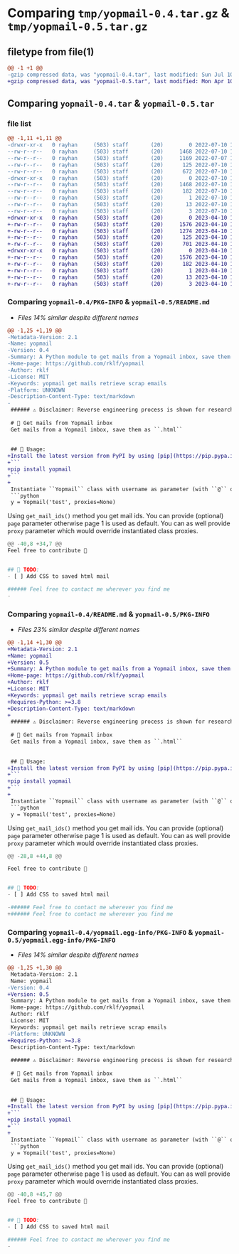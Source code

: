 # Comparing `tmp/yopmail-0.4.tar.gz` & `tmp/yopmail-0.5.tar.gz`

## filetype from file(1)

```diff
@@ -1 +1 @@
-gzip compressed data, was "yopmail-0.4.tar", last modified: Sun Jul 10 10:37:11 2022, max compression
+gzip compressed data, was "yopmail-0.5.tar", last modified: Mon Apr 10 11:32:37 2023, max compression
```

## Comparing `yopmail-0.4.tar` & `yopmail-0.5.tar`

### file list

```diff
@@ -1,11 +1,11 @@
-drwxr-xr-x   0 rayhan     (503) staff       (20)        0 2022-07-10 10:37:11.646880 yopmail-0.4/
--rw-r--r--   0 rayhan     (503) staff       (20)     1468 2022-07-10 10:37:11.646959 yopmail-0.4/PKG-INFO
--rw-r--r--   0 rayhan     (503) staff       (20)     1169 2022-07-07 17:58:46.000000 yopmail-0.4/README.md
--rw-r--r--   0 rayhan     (503) staff       (20)      125 2022-07-10 10:37:11.647190 yopmail-0.4/setup.cfg
--rw-r--r--   0 rayhan     (503) staff       (20)      672 2022-07-10 10:37:07.000000 yopmail-0.4/setup.py
-drwxr-xr-x   0 rayhan     (503) staff       (20)        0 2022-07-10 10:37:11.646768 yopmail-0.4/yopmail.egg-info/
--rw-r--r--   0 rayhan     (503) staff       (20)     1468 2022-07-10 10:37:11.000000 yopmail-0.4/yopmail.egg-info/PKG-INFO
--rw-r--r--   0 rayhan     (503) staff       (20)      182 2022-07-10 10:37:11.000000 yopmail-0.4/yopmail.egg-info/SOURCES.txt
--rw-r--r--   0 rayhan     (503) staff       (20)        1 2022-07-10 10:37:11.000000 yopmail-0.4/yopmail.egg-info/dependency_links.txt
--rw-r--r--   0 rayhan     (503) staff       (20)       13 2022-07-10 10:37:11.000000 yopmail-0.4/yopmail.egg-info/requires.txt
--rw-r--r--   0 rayhan     (503) staff       (20)        3 2022-07-10 10:37:11.000000 yopmail-0.4/yopmail.egg-info/top_level.txt
+drwxr-xr-x   0 rayhan     (503) staff       (20)        0 2023-04-10 11:32:37.736312 yopmail-0.5/
+-rw-r--r--   0 rayhan     (503) staff       (20)     1576 2023-04-10 11:32:37.736376 yopmail-0.5/PKG-INFO
+-rw-r--r--   0 rayhan     (503) staff       (20)     1274 2023-04-10 10:41:06.000000 yopmail-0.5/README.md
+-rw-r--r--   0 rayhan     (503) staff       (20)      125 2023-04-10 11:32:37.736594 yopmail-0.5/setup.cfg
+-rw-r--r--   0 rayhan     (503) staff       (20)      701 2023-04-10 11:30:57.000000 yopmail-0.5/setup.py
+drwxr-xr-x   0 rayhan     (503) staff       (20)        0 2023-04-10 11:32:37.736212 yopmail-0.5/yopmail.egg-info/
+-rw-r--r--   0 rayhan     (503) staff       (20)     1576 2023-04-10 11:32:37.000000 yopmail-0.5/yopmail.egg-info/PKG-INFO
+-rw-r--r--   0 rayhan     (503) staff       (20)      182 2023-04-10 11:32:37.000000 yopmail-0.5/yopmail.egg-info/SOURCES.txt
+-rw-r--r--   0 rayhan     (503) staff       (20)        1 2023-04-10 11:32:37.000000 yopmail-0.5/yopmail.egg-info/dependency_links.txt
+-rw-r--r--   0 rayhan     (503) staff       (20)       13 2023-04-10 11:32:37.000000 yopmail-0.5/yopmail.egg-info/requires.txt
+-rw-r--r--   0 rayhan     (503) staff       (20)        3 2023-04-10 11:32:37.000000 yopmail-0.5/yopmail.egg-info/top_level.txt
```

### Comparing `yopmail-0.4/PKG-INFO` & `yopmail-0.5/README.md`

 * *Files 14% similar despite different names*

```diff
@@ -1,25 +1,19 @@
-Metadata-Version: 2.1
-Name: yopmail
-Version: 0.4
-Summary: A Python module to get mails from a Yopmail inbox, save them
-Home-page: https://github.com/rklf/yopmail
-Author: rklf
-License: MIT
-Keywords: yopmail get mails retrieve scrap emails
-Platform: UNKNOWN
-Description-Content-Type: text/markdown
-
 ###### ⚠️ Disclaimer: Reverse engineering process is shown for research purposes only.
 
 # 👏 Get mails from Yopmail inbox
 Get mails from a Yopmail inbox, save them as ``.html``
 
 
 ## 📖 Usage:
+Install the latest version from PyPI by using [pip](https://pip.pypa.io/):
+```
+pip install yopmail
+```
+
 Instantiate ``Yopmail`` class with username as parameter (with ``@`` or not) and provide proxies if needed
 ```python
 y = Yopmail('test', proxies=None)
 ```
 
 Using ``get_mail_ids()`` method you get mail ids. You can provide (optional) ``page`` parameter otherwise page 1 is used as default. You can as well provide ``proxy`` parameter which would override instantiated class proxies.
 ```python
@@ -40,8 +34,7 @@
 Feel free to contribute 🤝
 
 
 ## 📝 TODO:
 - [ ] Add CSS to saved html mail
 
 ###### Feel free to contact me wherever you find me
-
```

### Comparing `yopmail-0.4/README.md` & `yopmail-0.5/PKG-INFO`

 * *Files 23% similar despite different names*

```diff
@@ -1,14 +1,30 @@
+Metadata-Version: 2.1
+Name: yopmail
+Version: 0.5
+Summary: A Python module to get mails from a Yopmail inbox, save them
+Home-page: https://github.com/rklf/yopmail
+Author: rklf
+License: MIT
+Keywords: yopmail get mails retrieve scrap emails
+Requires-Python: >=3.8
+Description-Content-Type: text/markdown
+
 ###### ⚠️ Disclaimer: Reverse engineering process is shown for research purposes only.
 
 # 👏 Get mails from Yopmail inbox
 Get mails from a Yopmail inbox, save them as ``.html``
 
 
 ## 📖 Usage:
+Install the latest version from PyPI by using [pip](https://pip.pypa.io/):
+```
+pip install yopmail
+```
+
 Instantiate ``Yopmail`` class with username as parameter (with ``@`` or not) and provide proxies if needed
 ```python
 y = Yopmail('test', proxies=None)
 ```
 
 Using ``get_mail_ids()`` method you get mail ids. You can provide (optional) ``page`` parameter otherwise page 1 is used as default. You can as well provide ``proxy`` parameter which would override instantiated class proxies.
 ```python
@@ -28,8 +44,8 @@
 
 Feel free to contribute 🤝
 
 
 ## 📝 TODO:
 - [ ] Add CSS to saved html mail
 
-###### Feel free to contact me wherever you find me
+###### Feel free to contact me wherever you find me
```

### Comparing `yopmail-0.4/yopmail.egg-info/PKG-INFO` & `yopmail-0.5/yopmail.egg-info/PKG-INFO`

 * *Files 14% similar despite different names*

```diff
@@ -1,25 +1,30 @@
 Metadata-Version: 2.1
 Name: yopmail
-Version: 0.4
+Version: 0.5
 Summary: A Python module to get mails from a Yopmail inbox, save them
 Home-page: https://github.com/rklf/yopmail
 Author: rklf
 License: MIT
 Keywords: yopmail get mails retrieve scrap emails
-Platform: UNKNOWN
+Requires-Python: >=3.8
 Description-Content-Type: text/markdown
 
 ###### ⚠️ Disclaimer: Reverse engineering process is shown for research purposes only.
 
 # 👏 Get mails from Yopmail inbox
 Get mails from a Yopmail inbox, save them as ``.html``
 
 
 ## 📖 Usage:
+Install the latest version from PyPI by using [pip](https://pip.pypa.io/):
+```
+pip install yopmail
+```
+
 Instantiate ``Yopmail`` class with username as parameter (with ``@`` or not) and provide proxies if needed
 ```python
 y = Yopmail('test', proxies=None)
 ```
 
 Using ``get_mail_ids()`` method you get mail ids. You can provide (optional) ``page`` parameter otherwise page 1 is used as default. You can as well provide ``proxy`` parameter which would override instantiated class proxies.
 ```python
@@ -40,8 +45,7 @@
 Feel free to contribute 🤝
 
 
 ## 📝 TODO:
 - [ ] Add CSS to saved html mail
 
 ###### Feel free to contact me wherever you find me
-
```

